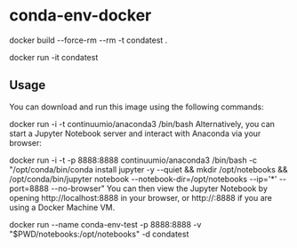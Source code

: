 # conda-env-docker

docker build --force-rm --rm -t condatest .

docker run -it condatest

## Usage
You can download and run this image using the following commands:

docker run -i -t continuumio/anaconda3 /bin/bash
Alternatively, you can start a Jupyter Notebook server and interact with Anaconda via your browser:

docker run -i -t -p 8888:8888 continuumio/anaconda3 /bin/bash -c "/opt/conda/bin/conda install jupyter -y --quiet && mkdir /opt/notebooks && /opt/conda/bin/jupyter notebook --notebook-dir=/opt/notebooks --ip='*' --port=8888 --no-browser"
You can then view the Jupyter Notebook by opening http://localhost:8888 in your browser, or http://<DOCKER-MACHINE-IP>:8888 if you are using a Docker Machine VM.

docker run --name conda-env-test -p 8888:8888 -v "$PWD/notebooks:/opt/notebooks" -d condatest
